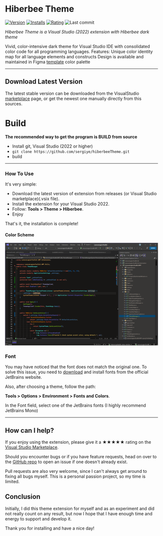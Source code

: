 [marketplace]: https://marketplace.visualstudio.com/items?itemName=SergiyEgoshyn.HiberbeeTheme
[repo]: https://github.com/sergiye/hiberbeeTheme

# Hiberbee Theme

[![Version](https://vsmarketplacebadges.dev/version/SergiyEgoshyn.HiberbeeTheme.svg?style=for-the-badge&color=007EC6)][marketplace]
[![Installs](https://vsmarketplacebadges.dev/installs/SergiyEgoshyn.HiberbeeTheme.svg?style=for-the-badge&color=ff4f42)][marketplace]
[![Rating](https://vsmarketplacebadges.dev/rating-short/SergiyEgoshyn.HiberbeeTheme.svg?style=for-the-badge)][marketplace]
![Last commit](https://img.shields.io/github/last-commit/sergiye/hiberbeeTheme?style=for-the-badge&color=00AD00)
<!-- [![Stars](https://img.shields.io/github/stars/sergiye/hiberbeeTheme?style=for-the-badge)](https://github.com/sergiye/hiberbeeTheme/stargazers) -->
<!-- [![Forks](https://img.shields.io/github/forks/sergiye/hiberbeeTheme?style=for-the-badge)](https://github.com/sergiye/hiberbeeTheme/forks) -->

*Hiberbee Theme is a Visual Studio (2022) extension with Hiberbee dark theme*

Vivid, color-intensive dark theme for Visual Studio IDE with consolidated color code for all programming languages.
Features:
Unique color identity map for all language elements and constructs
Design is available and maintained in Figma [template](https://www.figma.com/file/2oyhOnKUdLZCDQEkH2klNT/Hiberbee-Theme) color palette

----

## Download Latest Version

The latest stable version can be downloaded from the VisualStudio [marketplace][marketplace] page, or get the newest one manually directly from this sources.


# Build

**The recommended way to get the program is BUILD from source**
- Install git, Visual Studio (2022 or higher)
- `git clone https://github.com/sergiye/hiberbeeTheme.git`
- build

----

### How To Use

It's very simple:
 - Download the latest version of extension from releases (or Visual Studio marketplace)(.vsix file).
 - Install the extension for your Visual Studio 2022.
 - Follow: **Tools > Theme > Hiberbee**.
 - Enjoy

That's it, the installation is complete!


#### Color Scheme

![Code](https://github.com/sergiye/hiberbeeTheme/raw/master/assets/code.png)


### Font

You may have noticed that the font does not match the original one. To solve this issue, you need to [download](https://www.jetbrains.com/lp/mono/) and install fonts from the official JetBrains website.

Also, after choosing a theme, follow the path:

**Tools > Options > Environment > Fonts and Colors**.

In the Font field, select one of the JetBrains fonts (I highly recommend JetBrains Mono)

----

## How can I help?

If you enjoy using the extension, please give it a ★★★★★ rating on the [Visual Studio Marketplace][marketplace].

Should you encounter bugs or if you have feature requests, head on over to the [GitHub repo][repo] to open an issue if one doesn't already exist.

Pull requests are also very welcome, since I can't always get around to fixing all bugs myself. This is a personal passion project, so my time is limited.


## Conclusion

Initially, I did this theme extension for myself and as an experiment and did not really count on any result, but now I hope that I have enough time and energy to support and develop it.

Thank you for installing and have a nice day!


